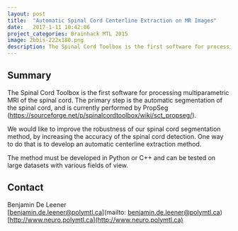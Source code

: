 ```yaml
---
layout: post
title:  "Automatic Spinal Cord Centerline Extraction on MR Images"
date:   2017-1-11 10:42:06
project_categories: Brainhack MTL 2015
image: 2bbis-222x180.png
description: The Spinal Cord Toolbox is the first software for processing multiparametric MRI of the spinal cord. The primary step is the automatic segmentation of the spinal cord, and is currently performed by PropSeg.
---
```

## Summary
The Spinal Cord Toolbox is the first software for processing multiparametric MRI of the spinal cord. The primary step is the automatic segmentation of the spinal cord, and is currently performed by PropSeg (https://sourceforge.net/p/spinalcordtoolbox/wiki/sct_propseg/).

We would like to improve the robustness of our spinal cord segmentation method, by increasing the accuracy of the spinal cord detection. One way to do that is to develop an automatic centerline extraction method.

The method must be developed in Python or C++ and can be tested on large datasets with various fields of view.


## Contact  
Benjamin De Leener  
[benjamin.de.leener@polymtl.ca](mailto: benjamin.de.leener@polymtl.ca)  
[http://www.neuro.polymtl.ca](http://www.neuro.polymtl.ca)   
